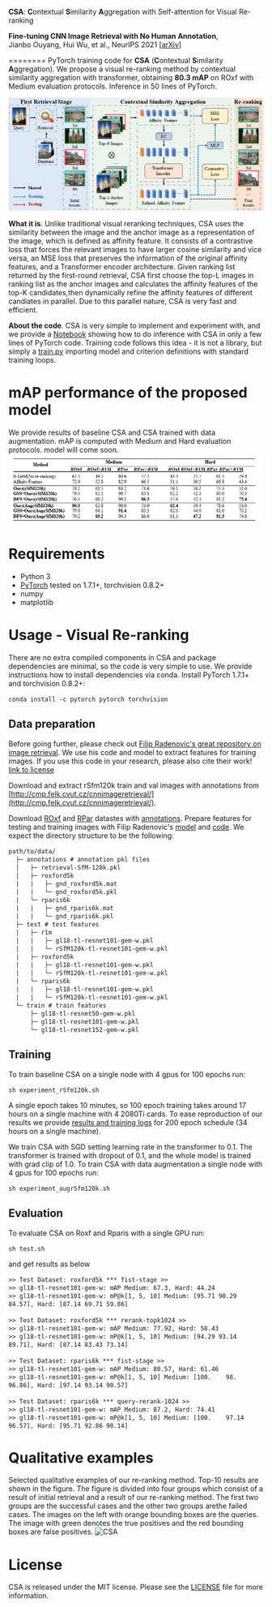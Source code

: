 **CSA**: **C**ontextual **S**imilarity **A**ggregation with Self-attention for Visual Re-ranking

**Fine-tuning CNN Image Retrieval with No Human Annotation**,  
Jianbo Ouyang, Hui Wu, et al.,
NeurIPS 2021 [[arXiv](https://arxiv.org/abs/2110.13430)]

========
PyTorch training code for **CSA** (**C**ontextual **S**imilarity **A**ggregation).
We propose a visual re-ranking method by contextual similarity aggregation with transformer, obtaining **80.3 mAP** on ROxf with Medium evaluation protocols. Inference in 50 lines of PyTorch.

![CSA](figure/framework.png)

**What it is**. Unlike traditional visual reranking techniques, CSA uses the similarity between the image and the anchor image as a representation of the image, which is defined as affinity feature. It consists of a contrastive loss that forces the relevant images to have larger cosine similarity and vice versa, an MSE loss that preserves the information of the original affinity features, and a Transformer encoder architecture.
Given ranking list returned by the first-round retrieval, CSA first choose the top-L images in ranking list as the anchor images and calculates the affinity features of the top-K candidates,then dynamically refine the affinity features of different candiates in parallel. Due to this parallel nature, CSA is very fast and efficient.

**About the code**. 
CSA is very simple to implement and experiment with, and we provide a
[Notebook](https://colab.research.google.com/github/facebookresearch/detr/blob/colab/notebooks/detr_demo.ipynb)
showing how to do inference with CSA in only a few lines of PyTorch code.
Training code follows this idea - it is not a library,
but simply a [train.py](train.py) importing model and criterion
definitions with standard training loops.

# mAP performance of the proposed model
We provide results of baseline CSA and CSA trained with data augmentation.
mAP is computed with Medium and Hard evaluation protocols.
model will come soon.
![CSA](figure/result.png)

# Requirements
- Python 3
- [PyTorch](https://pytorch.org/get-started/locally/) tested on 1.7.1+, torchvision 0.8.2+
- numpy
- matplotlib

# Usage - Visual Re-ranking
There are no extra compiled components in CSA and package dependencies are minimal,
so the code is very simple to use. We provide instructions how to install dependencies via conda.
Install PyTorch 1.7.1+ and torchvision 0.8.2+:
```
conda install -c pytorch pytorch torchvision
```

## Data preparation
Before going further, please check out [Filip Radenovic's great repository on image retrieval](https://github.com/filipradenovic/cnnimageretrieval-pytorch). We use his code and model to extract features for training images. If you use this code in your research, please also cite their work! [link to license](https://github.com/filipradenovic/cnnimageretrieval-pytorch/blob/master/LICENSE)

Download and extract rSfm120k train and val images with annotations from
[http://cmp.felk.cvut.cz/cnnimageretrieval/](http://cmp.felk.cvut.cz/cnnimageretrieval/).

Download [ROxf](http://www.robots.ox.ac.uk/~vgg/data/oxbuildings) and [RPar](http://www.robots.ox.ac.uk/~vgg/data/parisbuildings) datastes with [annotations](http://cmp.felk.cvut.cz/revisitop/).
Prepare features for testing and training images with Filip Radenovic's [model](http://cmp.felk.cvut.cz/cnnimageretrieval/data/networks/gl18/gl18-tl-resnet101-gem-w-a4d43db.pth) and [code](https://github.com/filipradenovic/cnnimageretrieval-pytorch).
We expect the directory structure to be the following:
```
path/to/data/
  ├─ annotations # annotation pkl files
  │   ├─ retrieval-SfM-120k.pkl
  │   ├─ roxford5k
  |   |   ├─ gnd_roxford5k.mat
  |   |   └─ gnd_roxford5k.pkl
  |   └─ rparis6k
  |   |   ├─ gnd_rparis6k.mat
  |   |   └─ gnd_rparis6k.pkl
  ├─ test # test features		
  |   ├─ r1m
  |   |   ├─ gl18-tl-resnet101-gem-w.pkl
  |   |   └─ rSfM120k-tl-resnet101-gem-w.pkl
  │   ├─ roxford5k
  |   |   ├─ gl18-tl-resnet101-gem-w.pkl
  |   |   └─ rSfM120k-tl-resnet101-gem-w.pkl
  |   └─ rparis6k
  |   |   ├─ gl18-tl-resnet101-gem-w.pkl
  |   |   └─ rSfM120k-tl-resnet101-gem-w.pkl
  └─ train # train features
      ├─ gl18-tl-resnet50-gem-w.pkl
      ├─ gl18-tl-resnet101-gem-w.pkl
      └─ gl18-tl-resnet152-gem-w.pkl
```

## Training
To train baseline CSA on a single node with 4 gpus for 100 epochs run:
```
sh experiment_rSfm120k.sh
```
A single epoch takes 10 minutes, so 100 epoch training
takes around 17 hours on a single machine with 4 2080Ti cards.
To ease reproduction of our results we provide
[results and training logs](log.txt)
for 200 epoch schedule (34 hours on a single machine).

We train CSA with SGD setting learning rate in the transformer to 0.1.
The transformer is trained with dropout of 0.1, and the whole model is trained with grad clip of 1.0.
To train CSA with data augmentation a single node with 4 gpus for 100 epochs run:
```
sh experiment_augrSfm120k.sh
```

## Evaluation
To evaluate CSA on Roxf and Rparis with a single GPU run:
```
sh test.sh
```
and get results as below 
```
>> Test Dataset: roxford5k *** fist-stage >>
>> gl18-tl-resnet101-gem-w: mAP Medium: 67.3, Hard: 44.24
>> gl18-tl-resnet101-gem-w: mP@k[1, 5, 10] Medium: [95.71 90.29 84.57], Hard: [87.14 69.71 59.86]

>> Test Dataset: roxford5k *** rerank-topk1024 >>
>> gl18-tl-resnet101-gem-w: mAP Medium: 77.92, Hard: 58.43
>> gl18-tl-resnet101-gem-w: mP@k[1, 5, 10] Medium: [94.29 93.14 89.71], Hard: [87.14 83.43 73.14]

>> Test Dataset: rparis6k *** fist-stage >>
>> gl18-tl-resnet101-gem-w: mAP Medium: 80.57, Hard: 61.46
>> gl18-tl-resnet101-gem-w: mP@k[1, 5, 10] Medium: [100.    98.    96.86], Hard: [97.14 93.14 90.57]

>> Test Dataset: rparis6k *** query-rerank-1024 >>
>> gl18-tl-resnet101-gem-w: mAP Medium: 87.2, Hard: 74.41
>> gl18-tl-resnet101-gem-w: mP@k[1, 5, 10] Medium: [100.    97.14  96.57], Hard: [95.71 92.86 90.14]
```

# Qualitative examples
Selected qualitative examples of our re-ranking method. Top-10 results are shown in the figure. The figure is divided into four groups which consist of a result of initial retrieval and a result of our re-ranking method. The first two groups are the successful cases and the other two groups arethe failed cases. The images on the left with orange bounding boxes are the queries. The image with green denotes the true positives and the red bounding boxes are false positives.
![CSA](figure/examples.png)

# License
CSA is released under the MIT license. Please see the [LICENSE](LICENSE) file for more information.

